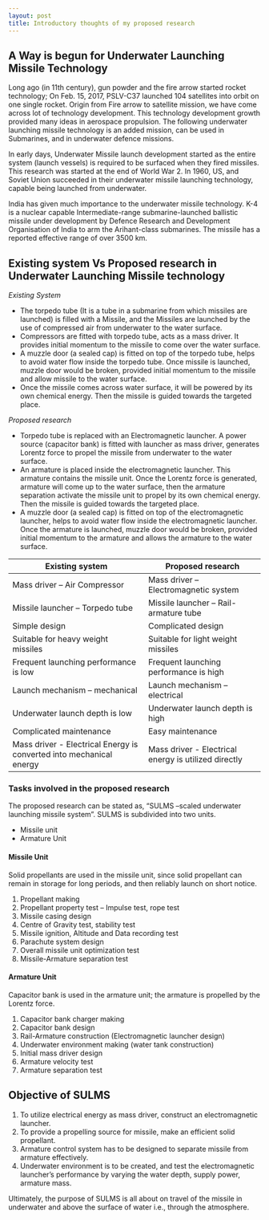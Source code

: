 ```yaml
---
layout: post
title: Introductory thoughts of my proposed research
---
```


## A Way is begun for Underwater Launching Missile Technology

Long ago (in 11th century), gun powder and the fire arrow started rocket technology; On Feb. 15, 2017, PSLV-C37 launched 104 satellites into orbit on one single rocket. Origin from Fire arrow to satellite mission, we have come across lot of technology development. This technology development growth provided many ideas in aerospace propulsion. The following underwater launching missile technology is an added mission, can be used in Submarines, and in underwater defence missions.

In early days, Underwater Missile launch development started as the entire system (launch vessels) is required to be surfaced when they fired missiles. This research was started at the end of World War 2. In 1960, US, and Soviet Union succeeded in their underwater missile launching technology, capable being launched from underwater.

India has given much importance to the underwater missile technology. K-4 is a nuclear capable Intermediate-range submarine-launched ballistic missile under development by Defence Research and Development Organisation of India to arm the Arihant-class submarines. The missile has a reported effective range of over 3500 km.

## Existing system Vs Proposed research in Underwater Launching Missile technology

*Existing System*

* The torpedo tube (It is a tube in a submarine from which missiles are launched) is filled with a Missile, and the Missiles are launched by the use of compressed air from underwater to the water surface. 
* Compressors are fitted with torpedo tube, acts as a mass driver. It provides initial momentum to the missile to come over the water surface.
* A muzzle door (a sealed cap) is fitted on top of the torpedo tube, helps to avoid water flow inside the torpedo tube. Once missile is launched, muzzle door would be broken, provided initial momentum to the missile and allow missile to the water surface. 
* Once the missile comes across water surface, it will be powered by its own chemical energy. Then the missile is guided towards the targeted place.

*Proposed research*

* Torpedo tube is replaced with an Electromagnetic launcher. A power source (capacitor bank) is fitted with launcher as mass driver, generates Lorentz force to propel the missile from underwater to the water surface.
* An armature is placed inside the electromagnetic launcher. This armature contains the missile unit. Once the Lorentz force is generated, armature will come up to the water surface, then the armature separation activate the missile unit to propel by its own chemical energy. Then the missile is guided towards the targeted place.
* A muzzle door (a sealed cap) is fitted on top of the electromagnetic launcher, helps to avoid water flow inside the electromagnetic launcher. Once the armature is launched, muzzle door would be broken, provided initial momentum to the armature and allows the armature to the water surface. 

Existing system          |Proposed research
---------------     |     -----------------
Mass driver – Air Compressor | Mass driver – Electromagnetic system
Missile launcher – Torpedo tube | Missile launcher – Rail-armature tube
Simple design             | Complicated design
Suitable for heavy weight missiles | Suitable for light weight missiles
Frequent launching performance is low | Frequent launching performance is high
Launch mechanism – mechanical | Launch mechanism – electrical
Underwater launch depth is low | Underwater launch depth is high
Complicated maintenance  | Easy maintenance
Mass driver - Electrical Energy is converted into mechanical energy | Mass driver - Electrical energy is utilized directly

### Tasks involved in the proposed research

The proposed research can be stated as, “SULMS –scaled underwater launching missile system”. SULMS is subdivided into two units.
* Missile unit
* Armature Unit

#### Missile Unit

Solid propellants are used in the missile unit, since solid propellant can remain in storage for long periods, and then reliably launch on short notice.

1.	Propellant making
2.	Propellant property test – Impulse test, rope test
3.	Missile casing design
4.	Centre of Gravity test, stability test
5.	Missile ignition, Altitude and Data recording test
6.	Parachute system design
7.	Overall missile unit optimization test
8.	Missile-Armature separation test

#### Armature Unit

Capacitor bank is used in the armature unit; the armature is propelled by the Lorentz force.

1.	Capacitor bank charger making
2.	Capacitor bank design
3.	Rail-Armature construction (Electromagnetic launcher design)
4.	Underwater environment making (water tank construction)
5.	Initial mass driver design
6.	Armature velocity test 
7.	Armature separation test

## Objective of SULMS

1.	To utilize electrical energy as mass driver, construct an electromagnetic launcher.
2.	To provide a propelling source for missile, make an efficient solid propellant.
3.	Armature control system has to be designed to separate missile from armature effectively.
4.	Underwater environment is to be created, and test the electromagnetic launcher’s performance by varying the water depth, supply power, armature mass.

Ultimately, the purpose of SULMS is all about on travel of the missile in underwater and above the surface of water i.e., through the atmosphere. 
